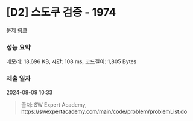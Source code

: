 # [D2] 스도쿠 검증 - 1974 

[문제 링크](https://swexpertacademy.com/main/code/problem/problemDetail.do?contestProbId=AV5Psz16AYEDFAUq) 

### 성능 요약

메모리: 18,696 KB, 시간: 108 ms, 코드길이: 1,805 Bytes

### 제출 일자

2024-08-09 10:33



> 출처: SW Expert Academy, https://swexpertacademy.com/main/code/problem/problemList.do